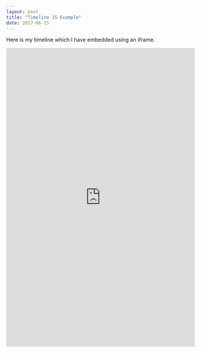 ```yaml
---
layout: post
title: "Timeline JS Example"
date: 2017-06-15
---
```

<div class="blurb">
	<p>Here is my timeline which I have embedded using an iframe.</p>
	<iframe src='https://cdn.knightlab.com/libs/timeline3/latest/embed/index.html?source=14oeUonTxPoHDJQD5md5Ir3TtozcDs8wdurWWtd25SV8&font=Fjalla-Average&lang=en&initial_zoom=1&height=650' width='100%' height='800' webkitallowfullscreen mozallowfullscreen allowfullscreen frameborder='0'></iframe>
</div><!-- /.blurb -->
